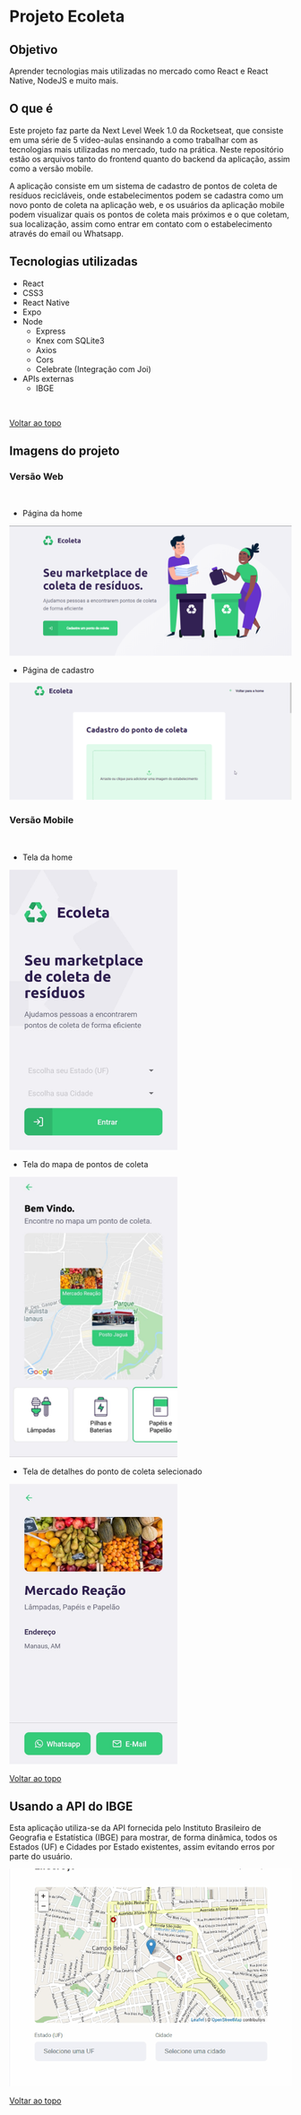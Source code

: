 # Projeto Ecoleta

## Objetivo

<p>Aprender tecnologias mais utilizadas no mercado como React e React Native, NodeJS e muito mais.</p>


## O que é

<p>Este projeto faz parte da Next Level Week 1.0 da Rocketseat, que consiste em uma série de 5 vídeo-aulas ensinando a como trabalhar com as tecnologias mais utilizadas no mercado, tudo na prática. Neste repositório estão os arquivos tanto do frontend quanto do backend da aplicação, assim como a versão mobile.
<p>A aplicação consiste em um sistema de cadastro de pontos de coleta de resíduos recicláveis, onde estabelecimentos podem se cadastra como um novo ponto de coleta na aplicação web, e os usuários da aplicação mobile podem visualizar quais os pontos de coleta mais próximos e o que coletam, sua localização, assim como entrar em contato com o estabelecimento através do email ou Whatsapp.</p>

## Tecnologias utilizadas

- React
- CSS3
- React Native
- Expo
- Node
  - Express
  - Knex com SQLite3
  - Axios
  - Cors
  - Celebrate (Integração com Joi)
- APIs externas
  - IBGE
</br>

[Voltar ao topo](#projeto-ecoleta)

## Imagens do projeto

### Versão Web
<br>

- <p>Página da home</p>
![web-homepage](images/web-homepage.png)
- <p>Página de cadastro</p>
![web-cadastro](images/web-cadastro.gif)

### Versão Mobile
<br>

- <p>Tela da home</p>
<img alt="mobile-home" src="images/mobile-home.jpeg" width="300px" height="500px" />

- <p>Tela do mapa de pontos de coleta</p>
<img alt="mobile-map" src="images/mobile-map.jpeg" width="300px" height="500px" />

- <p>Tela de detalhes do ponto de coleta selecionado</p>
<img alt="mobile-contact" src="images/mobile-contact.jpeg" width="300px" height="500px" />

[Voltar ao topo](#projeto-ecoleta)

## Usando a API do IBGE

Esta aplicação utiliza-se da API fornecida pelo Instituto Brasileiro de Geografia e Estatística (IBGE) para mostrar, de forma dinâmica, todos os Estados (UF) e Cidades por Estado existentes, assim evitando erros por parte do usuário.

![api-ibge](images/api-ibge.gif)

[Voltar ao topo](#projeto-ecoleta)
